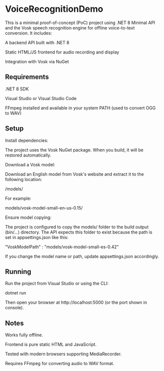 # VoiceRecognitionDemo
This is a minimal proof-of-concept (PoC) project using .NET 8 Minimal API and the Vosk speech recognition engine for offline voice-to-text conversion. It includes:

A backend API built with .NET 8

Static HTML/JS frontend for audio recording and display

Integration with Vosk via NuGet

## Requirements

.NET 8 SDK

Visual Studio or Visual Studio Code

FFmpeg installed and available in your system PATH (used to convert OGG to WAV)

## Setup

Install dependencies:

The project uses the Vosk NuGet package. When you build, it will be restored automatically.

Download a Vosk model:

Download an English model from Vosk's website and extract it to the following location:

<project-root>/models/<your-model>

For example:

models/vosk-model-small-en-us-0.15/

Ensure model copying:

The project is configured to copy the models/ folder to the build output (bin/...) directory. The API expects this folder to exist because the path is set in appsettings.json like this:

"VoskModelPath" : "models/vosk-model-small-es-0.42"

If you change the model name or path, update appsettings.json accordingly.

## Running

Run the project from Visual Studio or using the CLI:

dotnet run

Then open your browser at http://localhost:5000 (or the port shown in console).

## Notes

Works fully offline.

Frontend is pure static HTML and JavaScript.

Tested with modern browsers supporting MediaRecorder.

Requires FFmpeg for converting audio to WAV format.